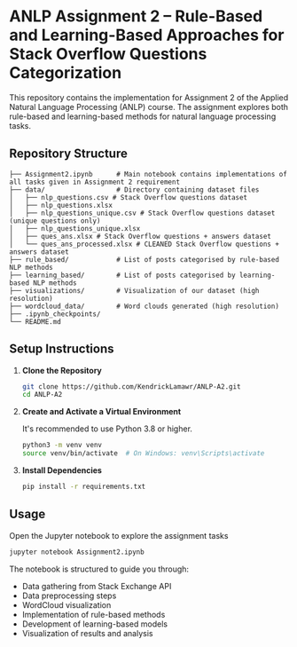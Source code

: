 
# ANLP Assignment 2 – Rule-Based and Learning-Based Approaches for Stack Overflow Questions Categorization

This repository contains the implementation for Assignment 2 of the Applied Natural Language Processing (ANLP) course. The assignment explores both rule-based and learning-based methods for natural language processing tasks.

## Repository Structure

```
├── Assignment2.ipynb      # Main notebook contains implementations of all tasks given in Assignment 2 requirement
├── data/                  # Directory containing dataset files
│   ├── nlp_questions.csv # Stack Overflow questions dataset
│   ├── nlp_questions.xlsx
│   ├── nlp_questions_unique.csv # Stack Overflow questions dataset (unique questions only)
│   ├── nlp_questions_unique.xlsx
│   ├── ques_ans.xlsx # Stack Overflow questions + answers dataset
│   └── ques_ans_processed.xlsx # CLEANED Stack Overflow questions + answers dataset
├── rule_based/            # List of posts categorised by rule-based NLP methods
├── learning_based/        # List of posts categorised by learning-based NLP methods
├── visualizations/        # Visualization of our dataset (high resolution)
├── wordcloud_data/        # Word clouds generated (high resolution)
├── .ipynb_checkpoints/   
└── README.md
```

## Setup Instructions

1. **Clone the Repository**

   ```bash
   git clone https://github.com/KendrickLamawr/ANLP-A2.git
   cd ANLP-A2
   ```


2. **Create and Activate a Virtual Environment**

   It's recommended to use Python 3.8 or higher.

   ```bash
   python3 -m venv venv
   source venv/bin/activate  # On Windows: venv\Scripts\activate
   ```


3. **Install Dependencies**

   ```bash
   pip install -r requirements.txt
   ```

## Usage

Open the Jupyter notebook to explore the assignment tasks


```bash
jupyter notebook Assignment2.ipynb
```

The notebook is structured to guide you through:

- Data gathering from Stack Exchange API
- Data preprocessing steps 
- WordCloud visualization
- Implementation of rule-based methods
- Development of learning-based models
- Visualization of results and analysis


